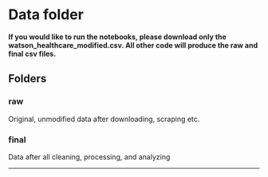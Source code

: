 # Data folder

**If you would like to run the notebooks, please download only the watson_healthcare_modified.csv. All other code will produce the raw and final csv files.**

## Folders

### raw
Original, unmodified data after downloading, scraping etc.

### final
Data after all cleaning, processing, and analyzing

---
